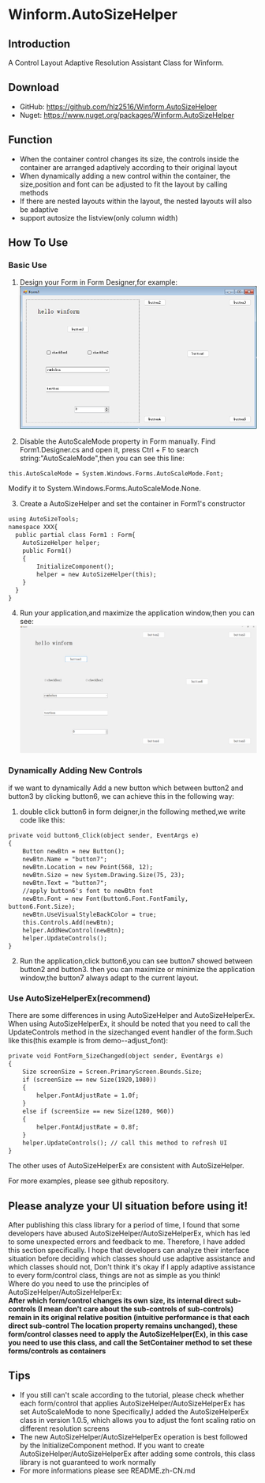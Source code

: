 # Winform.AutoSizeHelper

## Introduction
A Control Layout Adaptive Resolution Assistant Class for Winform.  

## Download
- GitHub: https://github.com/hlz2516/Winform.AutoSizeHelper 
- Nuget:  https://www.nuget.org/packages/Winform.AutoSizeHelper 

## Function
- When the container control changes its size, the controls inside the container are arranged adaptively according to their original layout
- When dynamically adding a new control within the container, the size,position and font can be adjusted to fit the layout by calling methods
- If there are nested layouts within the layout, the nested layouts will also be adaptive
- support autosize the listview(only column width)

## How To Use

### Basic Use
1. Design your Form in Form Designer,for example:  
![step1](./pictures/step1.png)

2. Disable the AutoScaleMode property in Form manually.
 Find Form1.Designer.cs and open it, press Ctrl + F to search string:"AutoScaleMode",then you can see this line:
 ```
 this.AutoScaleMode = System.Windows.Forms.AutoScaleMode.Font;
 ```
 Modify it to System.Windows.Forms.AutoScaleMode.None.

3. Create  a AutoSizeHelper and set the container in Form1's constructor
```
using AutoSizeTools;
namespace XXX{
  public partial class Form1 : Form{
    AutoSizeHelper helper;
    public Form1()
    {
        InitializeComponent();
        helper = new AutoSizeHelper(this);
    }
  }
}
```

4. Run your application,and maximize the application window,then you can see:
![step3](./pictures/step3.png)

### Dynamically Adding New Controls
if we want to dynamically Add a new button 
which between button2 and button3 by clicking button6,
we can achieve this in the following way:  
1. double click button6 in form deigner,in the following methed,we write code like this:
```
private void button6_Click(object sender, EventArgs e)
{
    Button newBtn = new Button();
    newBtn.Name = "button7";
    newBtn.Location = new Point(568, 12);
    newBtn.Size = new System.Drawing.Size(75, 23);
    newBtn.Text = "button7";
    //apply button6's font to newBtn font
    newBtn.Font = new Font(button6.Font.FontFamily, button6.Font.Size);
    newBtn.UseVisualStyleBackColor = true;
    this.Controls.Add(newBtn);
    helper.AddNewControl(newBtn);
    helper.UpdateControls();
}
```

2. Run the application,click button6,you can see button7 showed between button2 and button3.
then you can maximize or minimize the application window,the button7 always adapt to the current layout.

### Use AutoSizeHelperEx(recommend)
There are some differences in using AutoSizeHelper and AutoSizeHelperEx.
When using AutoSizeHelperEx, it should be noted that you need to call the UpdateControls method in the sizechanged event handler of the form.Such like this(this example is from demo--adjust_font):
```
private void FontForm_SizeChanged(object sender, EventArgs e)
{
    Size screenSize = Screen.PrimaryScreen.Bounds.Size;
    if (screenSize == new Size(1920,1080)) 
    {
        helper.FontAdjustRate = 1.0f;
    }
    else if (screenSize == new Size(1280, 960))  
    {
        helper.FontAdjustRate = 0.8f; 
    }
    helper.UpdateControls(); // call this method to refresh UI
}
```
The other uses of AutoSizeHelperEx are consistent with AutoSizeHelper.

For more examples, please see github repository.

## Please analyze your UI situation before using it!

After publishing this class library for a period of time, I found that some developers have abused AutoSizeHelper/AutoSizeHelperEx, which has led to some unexpected errors and feedback to me. 
Therefore, I have added this section specifically. I hope that developers can analyze their interface situation before deciding which classes should use adaptive assistance and which classes should not, 
Don't think it's okay if I apply adaptive assistance to every form/control class, things are not as simple as you think!  
Where do you need to use the principles of AutoSizeHelper/AutoSizeHelperEx:  
**After which form/control changes its own size, its internal direct sub-controls (I mean don't care about the sub-controls of sub-controls) remain in its original relative position (intuitive performance is that each direct sub-control The location property remains unchanged), 
these form/control classes need to apply the AutoSizeHelper(Ex), in this case you need to use this class, and call the SetContainer method to set these forms/controls as containers**

## Tips

- If you still can't scale according to the tutorial, please check whether each form/control that applies AutoSizeHelper/AutoSizeHelperEx has set AutoScaleMode to none
Specifically,I added the AutoSizeHelperEx class in version 1.0.5, which allows you to adjust the font scaling ratio on different resolution screens
- The new AutoSizeHelper/AutoSizeHelperEx operation is best followed by the InitializeComponent method. If you want to create AutoSizeHelper/AutoSizeHelperEx after adding some controls, this class library is not guaranteed to work normally
- For more informations please see README.zh-CN.md